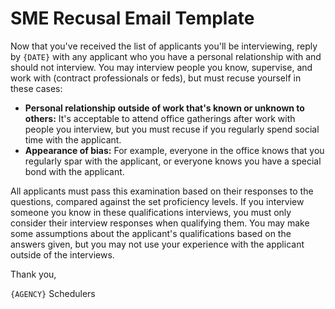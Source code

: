 # SME Recusal Email Template

Now that you've received the list of applicants you'll be interviewing, reply by `{DATE}` with any applicant who you have a personal relationship with and should not interview. You may interview people you know, supervise, and work with (contract professionals or feds), but must recuse yourself in these cases:

- **Personal relationship outside of work that's known or unknown to others:** It's acceptable to attend office gatherings after work with people you interview, but you must recuse if you regularly spend social time with the applicant.
- **Appearance of bias:** For example, everyone in the office knows that you regularly spar with the applicant, or everyone knows you have a special bond with the applicant.

All applicants must pass this examination based on their responses to the questions, compared against the set proficiency levels. If you interview someone you know in these qualifications interviews, you must only consider their interview responses when qualifying them. You may make some assumptions about the applicant's qualifications based on the answers given, but you may not use your experience with the applicant outside of the interviews.

Thank you,

`{AGENCY}` Schedulers
